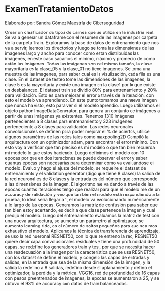 # ExamenTratamientoDatos
Elaborado por: Sandra Gómez
Maestría de Ciberseguridad

Crear un clasificador de tipos de carnes que se utiliza en la industria real.
Se va a generar un dataframe con el resumen de las imagenes por carpeta de la carpeta Train.
Exploramos la base de datos de entrenamiento que nos va a servir, leemos los directorios y luego se toma las dimensiones de las imagenes largo y ancho para conocer como estan distribuidas las imágenes, en este caso sacamos el mínimo, máximo y promedio de como están las imágenes.
Todas las imágenes son del mismo tamaño, la clase mayoritaria es la clase_05 y la clase_01 no tiene imagenes.
Se toma una muestra de las imagenes, para saber cual es la visulización, cada fila es una clase.
En el dataset de testeo tome las dimensiones de las imagenes, la clase 5 es la mayoritaria y existe una imagen en la clase1 por lo que existe un desbalanceo.
El dataset train se dividio 80% para entrenamiento y 20% para validación.
Esto es para mejorar el error a través de la iteración, con esto el modelo va aprendiendo.
En este punto tomamos una nueva imagen que nunca ha visto, esto para ver si el modelo aprendio.
Luego utilizamos el objeto python ImageDataGenerator, para genera un conjunto de imágenes a partir de unas imágenes ya existentes. 
Tenemos 1310  imágenes pertenecientes a 8 clases para entrenamiento y 323 imágenes perteneciente a 8 clases para validación.
Las redes neuronales convolusionales  se definen para poder mejorar el % de aciertos, utilice algunos paramétros de las redes tales como maxpooling2D
Compiló la arquitectura con un optimizador adam, para encontrar el error mínimo.
Con esto voy a verificar que tan preciso es mi modelo o que tan  bien recuerda mi modelo lo que estoy haciendo.
Luego definimos el modelo con 10 epocas por que en dos iteraciones se puede observar el error y saber cuantas epocas son necesarias para determinar como va evaluándose el modelo.
Evaluo y hago el ajuste del modelo, se requeire el dataset de entrenamiento y el validation generator (digo que tiene 8 clases) la salida de la red neuronal es de 8 clases y la entrada es del número que corresponde a las dimensiones de la imagen.
El algoritmo me va dando a través de las epocas cuantas iteraciones tengo que realizar para que el modelo me de un accuracy de validación y veo que tan bien el modelo está respondiendo a la prueba, lo ideal sería llegar a 1, el modelo va evolucionando numéricamente a lo largo de las epocas.
Generamos la matriz de confusión para saber que tan bien estoy acertando, es decir a que clase pertenece la imagen y cual predijo el modelo.
Luego del entrenamiento evaluamos la matriz de test con una nueva arquitectura, se aumento  un parámetro al optimizador, se aumento learning ride, es el número de saltos pequeños para que sea mas exhaustivo el modelo.
Aplicamos la técnica  de transferencia de aprendizaje, se uso la red nueronal RESNET50, con lo que se entreno la red, RESNET50 quiere decir  capa convolusionales  residuales y tiene una profundidad de 50 capas, se redefine los generadores train y test, por que se necesita hacer una readecuación a la imagen por la característica que se usa RESNET50, con los dataset se define el modelo, y congelo las capas de entradas y salidas, en la entrada que sea de la misma dimensión de la imagen, y la salida la redefino a 8 salidas, redefino desde el aplanamiento y defino el optimizador, la perdida y la métrica.
VGG16, red de profundidad de 16 capas con pesos preentrenados de imagenes, la epocas se aumentaron a 25, y se obtuvo el 93% de accuracy con datos de train balanceados.
